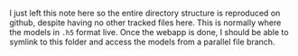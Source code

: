 I just left this note here so the entire directory structure is reproduced on github, despite having no other tracked files here.
This is normally where the models in `.h5` format live. 
Once the webapp is done, I should be able to symlink to this folder and access the models from a parallel file branch.
